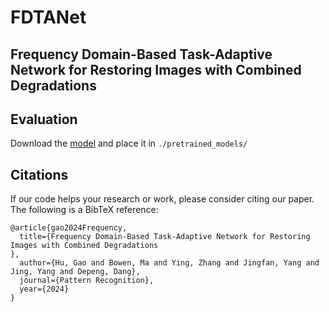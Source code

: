 # FDTANet
## Frequency Domain-Based Task-Adaptive Network for Restoring Images with Combined Degradations


## Evaluation

Download the [model](https://drive.google.com/drive/folders/18_ZbDzemIJnF3f1S_hcXzWGz6DO1qwrJ?usp=sharing) and place it in `./pretrained_models/`


 ## Citations
If our code helps your research or work, please consider citing our paper.
The following is a BibTeX reference:

```
@article{gao2024Frequency,
  title={Frequency Domain-Based Task-Adaptive Network for Restoring Images with Combined Degradations
},
  author={Hu, Gao and Bowen, Ma and Ying, Zhang and Jingfan, Yang and Jing, Yang and Depeng, Dang},
  journal={Pattern Recognition},
  year={2024}
}
